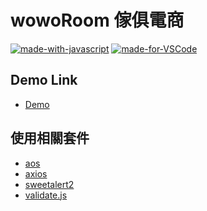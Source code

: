 # wowoRoom 傢俱電商

[![made-with-javascript](https://img.shields.io/badge/Made%20with-JavaScript-1f425f.svg)](https://www.javascript.com)
[![made-for-VSCode](https://img.shields.io/badge/Made%20for-VSCode-1f425f.svg)](https://code.visualstudio.com/)

## Demo Link
- [Demo](https://char849.github.io/wowoRoom/)

## 使用相關套件
- [aos](https://michalsnik.github.io/aos/)
- [axios](https://axios-http.com/)
- [sweetalert2](https://sweetalert2.github.io/)
- [validate.js](https://validatejs.org/)

